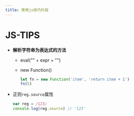 ```yaml
---
title: 常用js技巧片段
---
```




# JS-TIPS



* **解析字符串为表达式的方法**

  * eval("" + expr + "")

  * new Function()

    ```js
    let fn = new Function('item', 'return item + 1')
    fn(5)
    ```

* 正则`reg.source`属性

  ```js
  var reg = /123/
  console.log(reg.source) // '123'
  ```

  

